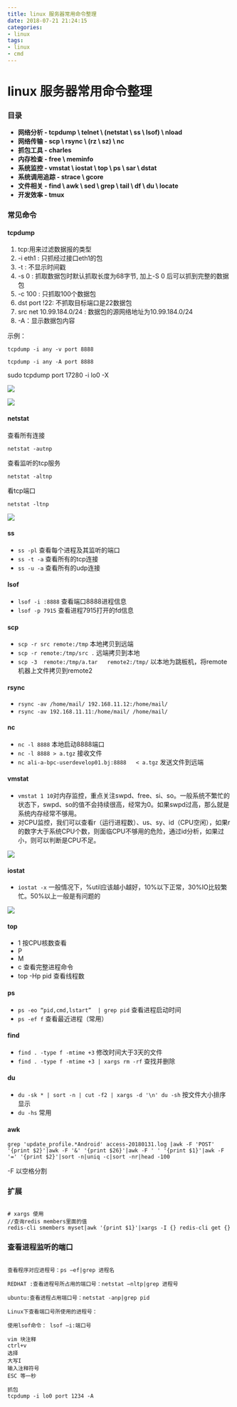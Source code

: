 ```yaml
---
title: linux 服务器常用命令整理
date: 2018-07-21 21:24:15
categories: 
- linux
tags: 
- linux
- cmd
---
```


# linux 服务器常用命令整理

### 目录

- **网络分析 - tcpdump \ telnet \ (netstat \ ss \ lsof) \ nload**
- **网络传输 - scp \ rsync \ (rz \ sz) \ nc**
- **抓包工具 - charles**
- **内存检查 - free \ meminfo**
- **系统监控 - vmstat \ iostat \ top \ ps \ sar \ dstat**
- **系统调用追踪 - strace \ gcore**
- **文件相关 - find \ awk \ sed \ grep \ tail \ df \ du \ locate**
- **开发效率 - tmux**

### 常见命令

#### tcpdump

1. tcp:用来过滤数据报的类型
2. -i eth1 : 只抓经过接口eth1的包
3. -t : 不显示时间戳
4. -s 0 : 抓取数据包时默认抓取长度为68字节, 加上-S 0 后可以抓到完整的数据包
5. -c 100 : 只抓取100个数据包
6. dst port !22: 不抓取目标端口是22数据包
7. src net 10.99.184.0/24 : 数据包的源网络地址为10.99.184.0/24
8. -A：显示数据包内容 

示例：

`tcpdump -i any -v port 8888`

`tcpdump -i any -A port 8888  `

sudo tcpdump port 17280 -i lo0  -X

![](https://ws2.sinaimg.cn/large/006tNc79ly1fp6dysyqizj30lb08mt9e.jpg)

![](https://ws3.sinaimg.cn/large/006tNc79ly1fp6dzuovqqj30w6093jtc.jpg)



#### netstat

查看所有连接

`netstat -autnp`

查看监听的tcp服务

`netstat -altnp`  

看tcp端口

`netstat -ltnp`

![](https://ws2.sinaimg.cn/large/006tNc79ly1fp6e3o8h15j30ck090glz.jpg)

#### ss

- `ss -pl`   查看每个进程及其监听的端口
- `ss -t -a`  查看所有的tcp连接
- `ss -u -a`  查看所有的udp连接

#### lsof

- `lsof -i :8888`  查看端口8888进程信息
- `lsof -p 7915` 查看进程7915打开的fd信息

#### scp

- `scp -r src remote:/tmp`  本地拷贝到远端
- `scp -r remote:/tmp/src .`  远端拷贝到本地
- `scp -3  remote:/tmp/a.tar   remote2:/tmp/`  以本地为跳板机，将remote机器上文件拷贝到remote2

#### rsync

- `rsync -av /home/mail/ 192.168.11.12:/home/mail/`
- `rsync -av 192.168.11.11:/home/mail/ /home/mail/`

#### nc

- `nc -l 8888`   本地启动8888端口
- `nc -l 8888 > a.tgz`   接收文件
- `nc ali-a-bpc-userdevelop01.bj:8888   < a.tgz` 发送文件到远端

#### vmstat

- `vmstat 1 10`对内存监控，重点关注swpd、free、si、so。一般系统不繁忙的状态下，swpd、so的值不会持续很高，经常为0。如果swpd过高，那么就是系统内存经常不够用。
- 对CPU监控，我们可以查看r（运行进程数）、us、sy、id（CPU空闲），如果r的数字大于系统CPU个数，则面临CPU不够用的危险，通过id分析，如果过小，则可以判断是CPU不足。

![](https://ws1.sinaimg.cn/large/006tNc79ly1fp6e824wffj30sg09vta7.jpg)



#### iostat

- `iostat -x` 一般情况下，%util应该越小越好，10%以下正常，30%IO比较繁忙。50%以上一般是有问题的

![](https://ws2.sinaimg.cn/large/006tNc79ly1fp6e8iekncj30sg05qgm6.jpg)



#### top

- 1  按CPU核数查看
- P
- M
- c 查看完整进程命令
- top -Hp pid  查看线程数

#### ps

- `ps -eo “pid,cmd,lstart”  | grep pid`   查看进程启动时间
- `ps -ef f`  查看最近进程（常用）

#### find

- `find . -type f -mtime +3`   修改时间大于3天的文件
- `find . -type f -mtime +3 | xargs rm -rf`  查找并删除

#### du

- `du -sk * | sort -n | cut -f2 | xargs -d '\n' du -sh` 按文件大小排序显示
- `du -hs` 常用

#### awk

`grep 'update_profile.*Android' access-20180131.log |awk -F 'POST' '{print $2}'|awk -F '&' '{print $26}'|awk -F ' ' '{print $1}'|awk -F '=' '{print $2}'|sort -n|uniq -c|sort -nr|head -100`

-F 以空格分割


### 扩展
```

# xargs 使用
//查询redis members里面的值
redis-cli smembers myset|awk '{print $1}'|xargs -I {} redis-cli get {}

```


### 查看进程监听的端口
```

查看程序对应进程号：ps –ef|grep 进程名

REDHAT :查看进程号所占用的端口号：netstat –nltp|grep 进程号

ubuntu:查看进程占用端口号：netstat -anp|grep pid

Linux下查看端口号所使用的进程号：

使用lsof命令： lsof –i:端口号

vim 块注释
ctrl+v
选择
大写I
输入注释符号
ESC 等一秒

抓包
tcpdump -i lo0 port 1234 -A

```